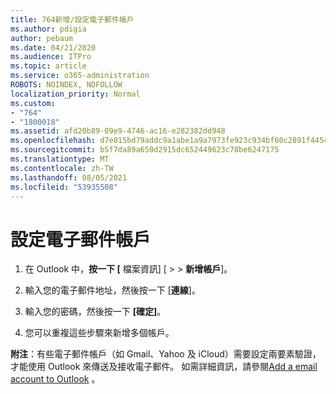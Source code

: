 ```yaml
---
title: 764新增/設定電子郵件帳戶
ms.author: pdigia
author: pebaum
ms.date: 04/21/2020
ms.audience: ITPro
ms.topic: article
ms.service: o365-administration
ROBOTS: NOINDEX, NOFOLLOW
localization_priority: Normal
ms.custom:
- "764"
- "1800018"
ms.assetid: afd20b89-09e9-4746-ac16-e282382dd948
ms.openlocfilehash: d7e015bd79addc9a1abe1a9a7973fe923c934bf60c2891f4454c13622a2b8a9f
ms.sourcegitcommit: b5f7da89a650d2915dc652449623c78be6247175
ms.translationtype: MT
ms.contentlocale: zh-TW
ms.lasthandoff: 08/05/2021
ms.locfileid: "53935508"
---
```

# <a name="set-up-email-accounts"></a>設定電子郵件帳戶

1. 在 Outlook 中，**按一下 [** 檔案資訊] [  >    >  **新增帳戶**]。

2. 輸入您的電子郵件地址，然後按一下 [**連線**]。

3. 輸入您的密碼，然後按一下 **[確定]**。

4. 您可以重複這些步驟來新增多個帳戶。

**附注**：有些電子郵件帳戶（如 Gmail、Yahoo 及 iCloud）需要設定兩要素驗證，才能使用 Outlook 來傳送及接收電子郵件。 如需詳細資訊，請參閱[Add a email account to Outlook](https://support.office.com/article/6e27792a-9267-4aa4-8bb6-c84ef146101b.aspx) 。
  